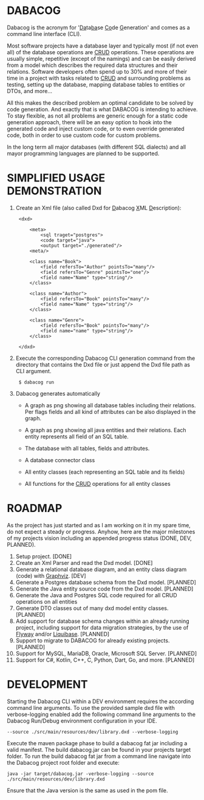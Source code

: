 # DABACOG

Dabacog is the acronym for '<ins>Da</ins>ta<ins>ba</ins>se <ins>Co</ins>de <ins>G</ins>eneration'
and comes as a command line interface (CLI).

Most software projects have a database layer and typically most (if not even all) of the database
operations are [CRUD](https://en.wikipedia.org/wiki/Create,_read,_update_and_delete)
operations. These operations are usually simple, repetitive (except of the namings) and can be
easily derived from a model which describes the required data structures and their relations.
Software developers often spend up to 30% and more of their time in a project with tasks related to
[CRUD](https://en.wikipedia.org/wiki/Create,_read,_update_and_delete) and surrounding problems as
testing, setting up the database, mapping database tables to entities or DTOs, and more... 

All this makes the described problem an optimal candidate to be solved by code generation. And
exactly that is what DABACOG is intending to achieve. To stay flexible, as not all problems are
generic enough for a static code generation approach, there will be an easy option to hook into the
generated code and inject custom code, or to even override generated code, both in order to use
custom code for custom problems.

In the long term all major databases (with different SQL dialects) and all mayor programming
languages are planned to be supported.

# SIMPLIFIED USAGE DEMONSTRATION 

1. Create an Xml file (also called Dxd for <ins>D</ins>abacog <ins>X</ins>ML <ins>D</ins>escription):

        <dxd>

            <meta>
                <sql traget="postgres">
                <code target="java">
                <output target="./generated"/>
            <meta/>

            <class name="Book">
                <field refersTo="Author" pointsTo="many"/>
                <field refersTo="Genre" pointsTo="one"/>
                <field name="Name" type="string"/>
            </class>

            <class name="Author">
                <field refersTo="Book" pointsTo="many"/>
                <field name="Name" type="string"/>
            </class>

            <class name="Genre">
                <field refersTo="Book" pointsTo="many"/>
                <field name="name" type="string"/>
            </class>

        </dxd>

2. Execute the corresponding Dabacog CLI generation command from the directory that contains the Dxd
file or just append the Dxd file path as CLI argument.

        $ dabacog run

3. Dabacog generates automatically

    - A graph as png showing all database tables including their relations. Per flags fields and all
    kind of attributes can be also displayed in the graph.

    - A graph as png showing all java entities and their relations. Each entity represents all
    field of an SQL table.

    - The database with all tables, fields and attributes.

    - A database connector class

    - All entity classes (each representing an SQL table and its fields)

    - All functions for the [CRUD](https://en.wikipedia.org/wiki/Create,_read,_update_and_delete)
    operations for all entity classes

# ROADMAP

As the project has just started and as I am working on it in my spare time, do not expect a steady
or progress. Anyhow, here are the major milestones of my projects vision including an appended
progress status (DONE, DEV, PLANNED).

1. Setup project. [DONE]
2. Create an Xml Parser and read the Dxd model. [DONE]
3. Generate a relational database diagram, and an entity class diagram (code) with
[Graphviz](https://www.graphviz.org/). [DEV]
4. Generate a Postgres database schema from the Dxd model. [PLANNED]
5. Generate the Java entity source code from the Dxd model. [PLANNED]
6. Generate the Java and Postgres SQL code required for all CRUD operations on all entities
7. Generate DTO classes out of many dxd model entity classes. [PLANNED]
8. Add support for database schema changes within an already running project, including support for
data migration strategies, by the use of [Flyway](https://flywaydb.org) and/or
[Liquibase](https://www.liquibase.org/). [PLANNED]
9. Support to migrate to DABACOG for already existing projects. [PLANNED]
10. Support for MySQL, MariaDB, Oracle, Microsoft SQL Server. [PLANNED]
11. Support for C#, Kotlin, C++, C, Python, Dart, Go, and more. [PLANNED]

# DEVELOPMENT

Starting the Dabacog CLI within a DEV environment requires the according command line arguments. To
use the provided sample dxd file with verbose-logging enabled add the following command line
arguments to the Dabacog Run/Debug environment configuration in your IDE. 

    --source ./src/main/resources/dev/library.dxd --verbose-logging

Execute the maven package phase to build a dabacog fat jar including a valid manifest. The build
dabacog.jar can be found in your projects target folder. To run the build dabacog fat jar from a
command line navigate into the Dabacog project root folder and execute:

    java -jar target/dabacog.jar -verbose-logging --source ./src/main/resources/dev/library.dxd

Ensure that the Java version is the same as used in the pom file.
